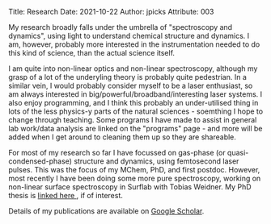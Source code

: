 Title: Research
Date: 2021-10-22
Author: jpicks
Attribute: 003

My research broadly falls under the umbrella of "spectroscopy and dynamics", using light to understand chemical structure and dynamics. I am, however, probably more interested in the instrumentation needed to do this kind of science, than the actual science itself.  

I am quite into non-linear optics and non-linear spectroscopy, although my grasp of a lot of the underyling theory is probably quite pedestrian. In a similar vein, I would probably consider myself to be a laser enthusiast, so am always interested in big/powerful/broadband/interesting laser systems. I also enjoy programming, and I think this probably an under-utilised thing in lots of the less physics-y parts of the natural sciences - soemthing I hope to change through teaching. Some programs I have made to assist in general lab work/data analysis are linked on the "programs" page - and more will be added when I get around to cleaning them up so they are shareable.  

For most of my research so far I have focussed on gas-phase (or quasi-condensed-phase) structure and dynamics, using femtosecond laser pulses. This was the focus of my MChem, PhD, and first postdoc. However, most recently I have been doing some more pure spectroscopy, working on non-linear surface spectroscopy in Surflab with Tobias Weidner. My PhD thesis is <a href="../pdfs/thesis_jdp_finalprint.pdf" target="_blank"> linked here </a>, if of interest.
 
Details of my publications are available on [Google Scholar](https://scholar.google.com/citations?user=l-F7FVMAAAAJ&hl=en). 
